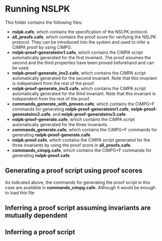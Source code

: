 Running NSLPK
=============

This folder contains the following files:
* **nslpk.cafe**, which contains the specification of the NSLPK protocol.
* **all_proofs.cafe**, which contains the proof score for verifying the NSLPK protocol. They can be introduced into the system and used to infer a CiMPA proof by using CiMPG.
* **nslpk-proof-generateinv1.cafe**, which contains the CiMPA script automatically generated for the first invariant. The proof assumes the second and the third properties have been proved beforehand and can be used.
* **nslpk-proof-generate_inv2.cafe**, which contains the CiMPA script automatically generated for the second invariant. Note that this invariant is independent from the rest of the proof.
* **nslpk-proof-generate_inv3.cafe**, which contains the CiMPA script automatically generated for the third invariant. Note that this invariant is independent from the rest of the proof.
* **commands_generate_with_proven.cafe**, which contains the CiMPG+F commands for generating **nslpk-proof-generateinv1.cafe**, **nslpk-proof-generateinv2.cafe**, and **nslpk-proof-generateinv3.cafe**.
* **nslpk-proof-generate.cafe**, which contains the CiMPA script automatically generated for the three invariants.
* **commands_generate.cafe**, which contains the CiMPG+F commands for generating **nslpk-proof-generate.cafe**.
* **nslpk-proof.cafe**, which contains the CiMPA script generated for the three invariants by using the proof score in **all_proofs.cafe**.
* **commands_cimpg.cafe**, which contains the CiMPG+F commands for generating **nslpk-proof.cafe**.

Generating a proof script using proof scores
--------------------------------------------

As indicated above, the commands for generating the proof script in this case are available in **commands_cimpg.cafe**. Although it would be enough to load this file

Inferring a proof script assuming invariants are mutually dependent
-------------------------------------------------------------------

Inferring a proof script
------------------------